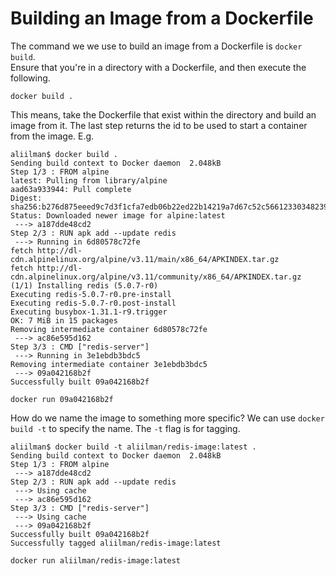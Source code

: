 # Building an Image from a Dockerfile
The command we we use to build an image from a Dockerfile is `docker build`.  
Ensure that you're in a directory with a Dockerfile, and then execute the following.
```
docker build .
```

This means, take the Dockerfile that exist within the directory and build an image from it. The last step returns the id to be used to start a container from the image. E.g.
```
aliilman$ docker build .
Sending build context to Docker daemon  2.048kB
Step 1/3 : FROM alpine
latest: Pulling from library/alpine
aad63a933944: Pull complete
Digest: sha256:b276d875eeed9c7d3f1cfa7edb06b22ed22b14219a7d67c52c56612330348239
Status: Downloaded newer image for alpine:latest
 ---> a187dde48cd2
Step 2/3 : RUN apk add --update redis
 ---> Running in 6d80578c72fe
fetch http://dl-cdn.alpinelinux.org/alpine/v3.11/main/x86_64/APKINDEX.tar.gz
fetch http://dl-cdn.alpinelinux.org/alpine/v3.11/community/x86_64/APKINDEX.tar.gz
(1/1) Installing redis (5.0.7-r0)
Executing redis-5.0.7-r0.pre-install
Executing redis-5.0.7-r0.post-install
Executing busybox-1.31.1-r9.trigger
OK: 7 MiB in 15 packages
Removing intermediate container 6d80578c72fe
 ---> ac86e595d162
Step 3/3 : CMD ["redis-server"]
 ---> Running in 3e1ebdb3bdc5
Removing intermediate container 3e1ebdb3bdc5
 ---> 09a042168b2f
Successfully built 09a042168b2f

docker run 09a042168b2f
```

How do we name the image to something more specific?
We can use `docker build -t` to specify the name. The `-t` flag is for tagging.
```
aliilman$ docker build -t aliilman/redis-image:latest .
Sending build context to Docker daemon  2.048kB
Step 1/3 : FROM alpine
 ---> a187dde48cd2
Step 2/3 : RUN apk add --update redis
 ---> Using cache
 ---> ac86e595d162
Step 3/3 : CMD ["redis-server"]
 ---> Using cache
 ---> 09a042168b2f
Successfully built 09a042168b2f
Successfully tagged aliilman/redis-image:latest

docker run aliilman/redis-image:latest
```
